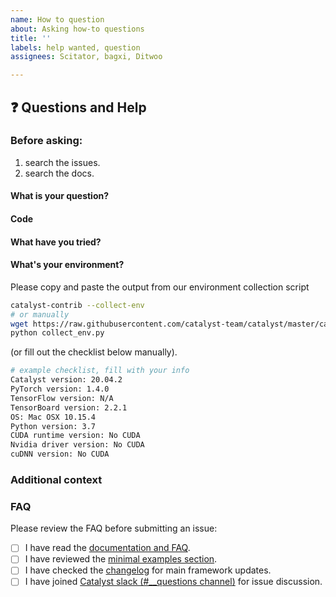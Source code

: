 ```yaml
---
name: How to question
about: Asking how-to questions
title: ''
labels: help wanted, question
assignees: Scitator, bagxi, Ditwoo

---
```


## ❓ Questions and Help

### Before asking:   
1. search the issues.   
2. search the docs.    

<!-- If you still can't find what you need: -->


#### What is your question?


#### Code
<!-- Please paste a code snippet if your question requires it! -->   


#### What have you tried?


#### What's your environment?
Please copy and paste the output from our environment collection script
```bash
catalyst-contrib --collect-env
# or manually
wget https://raw.githubusercontent.com/catalyst-team/catalyst/master/catalyst/contrib/scripts/collect_env.py
python collect_env.py
```
(or fill out the checklist below manually).

```bash
# example checklist, fill with your info
Catalyst version: 20.04.2
PyTorch version: 1.4.0
TensorFlow version: N/A
TensorBoard version: 2.2.1
OS: Mac OSX 10.15.4
Python version: 3.7
CUDA runtime version: No CUDA
Nvidia driver version: No CUDA
cuDNN version: No CUDA
```


### Additional context
<!-- Add any other context about the problem here. -->


### FAQ
Please review the FAQ before submitting an issue:
- [ ] I have read the [documentation and FAQ](https://catalyst-team.github.io/catalyst/).
- [ ] I have reviewed the [minimal examples section](https://github.com/catalyst-team/catalyst#minimal-examples).
- [ ] I have checked the [changelog](https://github.com/catalyst-team/catalyst/blob/master/CHANGELOG.md) for main framework updates.
- [ ] I have joined [Catalyst slack (#__questions channel)](https://join.slack.com/t/catalyst-team-core/shared_invite/zt-d9miirnn-z86oKDzFMKlMG4fgFdZafw) for issue discussion.
